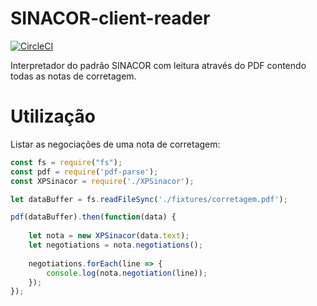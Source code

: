 # SINACOR-client-reader
[![CircleCI](https://circleci.com/gh/djalmaaraujo/xp-sinacor-client.svg?style=svg)](https://circleci.com/gh/djalmaaraujo/xp-sinacor-client)

Interpretador do padrão SINACOR com leitura através do PDF contendo todas as notas de corretagem.

# Utilização

Listar as negociações de uma nota de corretagem:

```javascript
const fs = require("fs");
const pdf = require('pdf-parse');
const XPSinacor = require('./XPSinacor');

let dataBuffer = fs.readFileSync('./fixtures/corretagem.pdf');

pdf(dataBuffer).then(function(data) {
 
    let nota = new XPSinacor(data.text);
    let negotiations = nota.negotiations();
    
    negotiations.forEach(line => {
        console.log(nota.negotiation(line));
    });   
});
```
